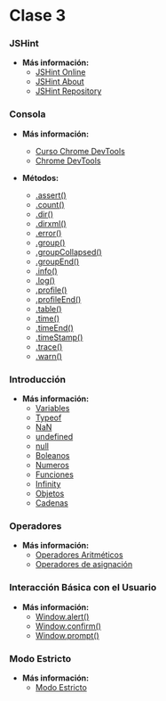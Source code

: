 # Clase 3

### JSHint

- **Más información:**
  - [JSHint Online](http://jshint.com/)
  - [JSHint About](http://jshint.com/about/)
  - [JSHint Repository](https://github.com/jshint/jshint)


### Consola

- **Más información:**
  - [Curso Chrome DevTools](http://discover-devtools.codeschool.com/)
  - [Chrome DevTools](https://developers.google.com/web/tools/chrome-devtools/)

- **Métodos:**
  - [.assert()](https://developer.mozilla.org/en-US/docs/Web/API/console/assert)
  - [.count()](https://developer.mozilla.org/en-US/docs/Web/API/Console/count)
  - [.dir()](https://developer.mozilla.org/en-US/docs/Web/API/Console/dir)
  - [.dirxml()](https://developer.mozilla.org/en-US/docs/Web/API/Console/dirxml)
  - [.error()](https://developer.mozilla.org/en-US/docs/Web/API/Console/error)
  - [.group()](https://developer.mozilla.org/en-US/docs/Web/API/Console/group)
  - [.groupCollapsed()](https://developer.mozilla.org/en-US/docs/Web/API/Console/groupCollapsed)
  - [.groupEnd()](https://developer.mozilla.org/en-US/docs/Web/API/Console/groupEnd)
  - [.info()](https://developer.mozilla.org/en-US/docs/Web/API/Console/info)
  - [.log()](https://developer.mozilla.org/en-US/docs/Web/API/Console/log)
  - [.profile()](https://developer.mozilla.org/en-US/docs/Web/API/Console/profile)
  - [.profileEnd()](https://developer.mozilla.org/en-US/docs/Web/API/Console/profileEnd)
  - [.table()](https://developer.mozilla.org/en-US/docs/Web/API/Console/table)
  - [.time()](https://developer.mozilla.org/en-US/docs/Web/API/Console/time)
  - [.timeEnd()](https://developer.mozilla.org/en-US/docs/Web/API/Console/timeEnd)
  - [.timeStamp()](https://developer.mozilla.org/en-US/docs/Web/API/Console/timeStamp)
  - [.trace()](https://developer.mozilla.org/en-US/docs/Web/API/Console/trace)
  - [.warn()](https://developer.mozilla.org/en-US/docs/Web/API/Console/warn)


### Introducción
- **Más información:**
  - [Variables](https://developer.mozilla.org/en-US/docs/Web/JavaScript/Reference/Statements/var)
  - [Typeof](https://developer.mozilla.org/es/docs/Web/JavaScript/Referencia/Operadores/typeof)
  - [NaN](https://developer.mozilla.org/es/docs/Web/JavaScript/Referencia/Objetos_globales/NaN)
  - [undefined](https://developer.mozilla.org/es/docs/Web/JavaScript/Referencia/Objetos_globales/undefined)
  - [null](https://developer.mozilla.org/es/docs/Web/JavaScript/Referencia/Objetos_globales/null)
  - [Boleanos](https://developer.mozilla.org/es/docs/Web/JavaScript/Referencia/Objetos_globales/Boolean)
  - [Numeros](https://developer.mozilla.org/es/docs/Web/JavaScript/Referencia/Objetos_globales/Number)
  - [Funciones](https://developer.mozilla.org/es/docs/Web/JavaScript/Referencia/Objetos_globales/Function)
  - [Infinity](https://developer.mozilla.org/es/docs/Web/JavaScript/Referencia/Objetos_globales/Infinity)
  - [Objetos](https://developer.mozilla.org/es/docs/Web/JavaScript/Referencia/Objetos_globales/Object)
  - [Cadenas](https://developer.mozilla.org/es/docs/Web/JavaScript/Referencia/Objetos_globales/String)

### Operadores
- **Más información:**
  - [Operadores Aritméticos](https://developer.mozilla.org/en-US/docs/Web/JavaScript/Reference/Operators/Arithmetic_Operators)
  - [Operadores de asignación](https://developer.mozilla.org/es/docs/Web/JavaScript/Reference/Operators/Assignment_Operators)


### Interacción Básica con el Usuario
- **Más información:**
  - [Window.alert()](https://developer.mozilla.org/es/docs/Web/API/window/alert)
  - [Window.confirm()](https://developer.mozilla.org/es/docs/Web/API/Window/confirm)
  - [Window.prompt()](https://developer.mozilla.org/es/docs/Web/API/window/prompt)


### Modo Estricto
- **Más información:**
  - [Modo Estricto](https://www.google.es/webhp?sourceid=chrome-instant&ion=1&espv=2&ie=UTF-8#q=estrict%20mode%20mdn)
